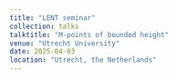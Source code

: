 ```yaml
---
title: "LENT seminar"
collection: talks
talktitle: "M-points of bounded height"
venue: "Utrecht University"
date: 2025-04-03
location: "Utrecht, the Netherlands"
---
```


